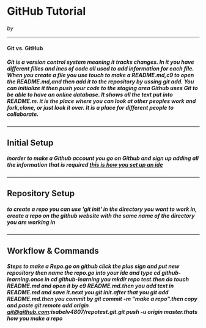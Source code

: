 # GitHub Tutorial

_by<ISABEL VELAZQUEZ>_

---
#### Git vs. GitHub
##### Git is a **version control system** meaning it tracks changes. In it you have different filles and ines of code all used to add information for each file. When you create a file you use touch to make a README.md,c9 to open the README.md,and then add it to the repository by ussing git add. You can initialize it then push your code to the staging area Github uses Git to be able to have an online database. It shows all the text put into README.m. it is the place where you can look at other peoples work and fork,clone, or just look it over. It is a place for different people to collaborate.

---
## Initial Setup
##### inorder to make a Github account you go on Github and sign up adding all the information that is required [this is how you set up an ide](https://github.com/hstatsep/ide50)


---
## Repository Setup
##### to create a repo you can use 'git init' in the directory you want to work in, create a repo on the github website with the same name of the directory you are working in


---
## Workflow & Commands
##### Steps to make a Repo.go on github click the plus sign and put new repository then name the repo.go into your ide and type cd github-learning.once in cd github-learning you mkdir repo test.then do touch README.md and open it by c9 README.md.then you add text in README.md and save it.next you git init.after that you git add README.md.then you commit by git commit -m "make a repo".then copy and paste git remote add origin git@github.com:isabelv4807/repotest.git.git push -u origin master.thats how you make a repo